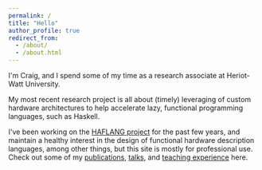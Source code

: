 ```yaml
---
permalink: /
title: "Hello"
author_profile: true
redirect_from: 
  - /about/
  - /about.html
---
```


I'm Craig, and I spend some of my time as a research associate at Heriot-Watt
University.

My most recent research project is all about (timely) leveraging of custom
hardware architectures to help accelerate lazy, functional programming
languages, such as Haskell.

I've been working on the [HAFLANG project](https://haflang.github.io/) for the
past few years, and maintain a healthy interest in the design of functional
hardware description languages, among other things, but this site is mostly for
professional use. Check out some of my [publications](/publications), [talks](/talks), and [teaching experience](/teaching) here.
